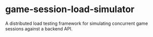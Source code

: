 # game-session-load-simulator
A distributed load testing framework for simulating concurrent game sessions against a backend API.
